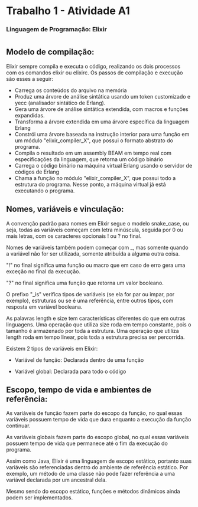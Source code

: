 # Trabalho 1 - Atividade A1

### Linguagem de Programação: Elixir

#

## Modelo de compilação:

Elixir sempre compila e executa o código, realizando os dois processos com os comandos elixir ou elixirc. Os passos de compilação e execução são esses a seguir:

+ Carrega os conteúdos do arquivo na memória
+ Produz uma árvore de análise sintática usando um token customizado e yecc (analisador sintático de Erlang).
+ Gera uma árvore de análise sintática extendida, com macros e funções expandidas.
+ Transforma a árvore extendida em uma árvore específica da linguagem Erlang
+ Constrói uma árvore baseada na instrução interior para uma função em um módulo "elixir_compiler_X", que possui o formato abstrato do programa.
+ Compila o resultado em um assembly BEAM em tempo real com especificações da linguagem, que retorna um código binário
+ Carrega o código binário na máquina virtual Erlang usando o servidor de códigos de Erlang
+ Chama a função no módulo "elixir_compiler_X", que possui todo a estrutura do programa. Nesse ponto, a máquina virtual já está executando o programa.


## Nomes, variáveis e vinculação:

A convenção padrão para nomes em Elixir segue o modelo snake_case, ou seja, todas as variáveis começam com letra minúscula, seguida por 0 ou mais letras, com os caracteres opcionais ! ou ? no final.

Nomes de variáveis também podem começar com _, mas somente quando a variável não for ser utilizada, somente atribuída a alguma outra coisa.

"!" no final significa uma função ou macro que em caso de erro gera uma exceção no final da execução.

"?" no final significa uma função que retorna um valor booleano.

O prefixo "_is" verifica tipos de variáveis (se ela for par ou impar, por exemplo), estruturas ou se é uma referência, entre outros tipos, com resposta em variável booleana.

As palavras length e size tem características diferentes do que em outras linguagens. Uma operação que utiliza size roda em tempo constante, pois o tamanho é armazenado por toda a estrutura. Uma operação que utiliza length roda em tempo linear, pois toda a estrutura precisa ser percorrida.

Existem 2 tipos de variáveis em Elixir:

+ Variável de função: Declarada dentro de uma função
  
+ Variável global: Declarada para todo o código

## Escopo, tempo de vida e ambientes de referência:

As variáveis de função fazem parte do escopo da função, no qual essas variáveis possuem tempo de vida que dura enquanto a execução da função continuar.

As variáveis globais fazem parte do escopo global, no qual essas variáveis possuem tempo de vida que permanece até o fim da execução do programa.

Assim como Java, Elixir é uma linguagem de escopo estático, portanto suas variáveis são referenciadas dentro do ambiente de referência estático. Por exemplo, um método de uma classe não pode fazer referência a uma variável declarada por um ancestral dela. 

Mesmo sendo do escopo estático, funções e métodos dinâmicos ainda podem ser implementados.